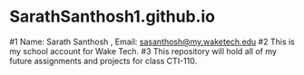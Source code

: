 # SarathSanthosh1.github.io
#1 Name: Sarath Santhosh , Email: sasanthosh@my.waketech.edu
#2 This is my school account for Wake Tech.
#3 This repository will hold all of my future assignments and projects for class CTI-110.
